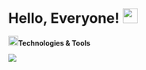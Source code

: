 # Hello, Everyone! <img src="https://raw.githubusercontent.com/MartinHeinz/MartinHeinz/master/wave.gif" width="30px">

<img src=https://images.emojiterra.com/google/android-10/512px/1f527.png width="20px"><b>Technologies & Tools<b/>
  
![](https://img.shields.io/badge/Code-Java-informational?style=flat&logo=data:image/svg%2bxml;base64,<BASE64_DATA>)





